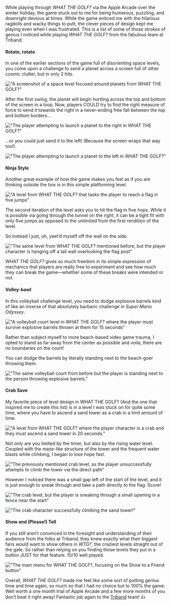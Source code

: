 While playing through *WHAT THE GOLF?* via the Apple Arcade over the winter holiday, the game stuck out to me for being humerous, puzzling, and downright devious at times. While the game enticed me with the hilarious ragdolls and wacky things to putt, the clever pieces of design kept me playing even when I was frustrated. This is a list of some of those *strokes* of genius I noticed while playing *WHAT THE GOLF?* from the fabulous team at Triband.

#### Rotato, rotato
In one of the earlier sections of the game full of disorienting space levels, you come upon a challenge to send a planet across a screen full of other cosmic clutter, but in only 2 hits.

!["A screenshot of a space level focused around planets from WHAT THE GOLF?"](/assets/img/blog/what-the-golf-and-strokes-of-genius/wtg-space-1.jfif "A screenshot of a space level focused around planets from WHAT THE GOLF?")

After the first swing, the planet will begin hurtling across the top and bottom of the screen in a loop. Now, players COULD try to find the right measure of force to send it towards the right in a never-ending free fall between the top and bottom borders...

!["The player attempting to launch a planet to the right in WHAT THE GOLF?"](/assets/img/blog/what-the-golf-and-strokes-of-genius/wtg-space-2.jfif "The player attempts to launch a planet to the right in WHAT THE GOLF?")

...or you could just send it to the left! (Because the screen wraps that way too!).

!["The player attempting to launch a planet to the left in WHAT THE GOLF?"](/assets/img/blog/what-the-golf-and-strokes-of-genius/wtg-space-3.jfif "The player attempting to launch a planet to the left in WHAT THE GOLF?")

#### Ninja Style

Another great example of how the game makes you feel as if you are thinking outside the box is in this simple platforming level:

!["A level from WHAT THE GOLF? that tasks the player to reach a flag in five jumps"](/assets/img/blog/what-the-golf-and-strokes-of-genius/wtg-jump-1.jfif "A level from WHAT THE GOLF? that tasks the player to reach a flag in five jumps")

The second iteration of the level asks you to hit the flag in five hops. While it is possible via going through the tunnel on the right, it can be a tight fit with only five jumps as opposed to the unlimited from the first rendition of the level. 

So instead I just, uh, yeet’d myself off the wall on the side.

!["The same level from WHAT THE GOLF? mentioned before, but the player character is hanging off a tall wall overlooking the flag post"](/assets/img/blog/what-the-golf-and-strokes-of-genius/wtg-jump-2.jfif "The same level from WHAT THE GOLF? mentioned before, but the player character is hanging off a tall wall overlooking the flag post")

*WHAT THE GOLF?* gives so much freedom in its simple expression of mechanics that players are really free to experiment and see how much they can break the game—whether some of these breaks were intended or not.

#### Volley-bawl

In this volleyball challenge level, you need to dodge explosive barrels kind of like an inverse of that absolutely barbaric challenge in *Super Mario Odyssey*.

!["A volleyball court level in WHAT THE GOLF? where the player must survive explosive barrels thrown at them for 15 seconds"](/assets/img/blog/what-the-golf-and-strokes-of-genius/wtg-volley-1.jpg "A volleyball court level in WHAT THE GOLF? where the player must survive explosive barrels thrown at them for 15 seconds")

Rather than subject myself to more beach-based video game trauma, I opted to stand as far away from the center as possible and voila, there are no boundaries on the court!

You can dodge the barrels by literally standing next to the beach-goer throwing them.

!["The same volleyball court from before but the player is standing next to the person throwing explosive barrels."](/assets/img/blog/what-the-golf-and-strokes-of-genius/wtg-volley-2.jpg "The same volleyball court from before but the player is standing next to the person throwing explosive barrels.")

#### Crab Save

My favorite piece of level design in WHAT THE GOLF? (And the one that inspired me to create this list) is in a level I was stuck on for quite some time, where you have to ascend a sand tower as a crab in a limit amount of time.

!["A level from WHAT THE GOLF? where the player character is a crab and they must ascend a sand tower in 20 seconds."](/assets/img/blog/what-the-golf-and-strokes-of-genius/wtg-crab-1.jpg "A level from WHAT THE GOLF? where the player character is a crab and they must ascend a sand tower in 20 seconds.")

Not only are you limited by the timer, but also by the rising water level. Coupled with the maze-like structure of the tower and the frequent water blasts while climbing, I began to lose hope fast.

!["The previously mentioned crab level, as the player unsuccessfully attempts to climb the tower via the direct path"](/assets/img/blog/what-the-golf-and-strokes-of-genius/wtg-crab-2.jpg "The previously mentioned crab level, as the player unsuccessfully attempts to climb the tower via the direct path")

However I noticed there was a small gap left of the start of the level, and it is just enough to sneak through and take a path directly to the flag. Score!

!["The crab level, but the player is sneaking through a small opening in a fence near the start"](/assets/img/blog/what-the-golf-and-strokes-of-genius/wtg-crab-3.jpg "The crab level, but the player is sneaking through a small opening in a fence near the start")

!["The crab character successfully climbing the sand tower!"](/assets/img/blog/what-the-golf-and-strokes-of-genius/wtg-crab-4.jpg "The crab character successfully climbing the sand tower!")

#### Show and (Please!) Tell
If you still aren’t convinced in the foresight and understanding of their audience from the folks at Triband, they knew exactly what their biggest fans would want to show others in *WTG?*, the craziest levels straight out of the gate. So rather than relying on you finding those levels they put in a button JUST for that feature. 10/10 well played.

!["The main menu for WHAT THE GOLF?, focusing on the Show to a Friend button"](/assets/img/blog/what-the-golf-and-strokes-of-genius/wtg-title.jpg "The main menu for WHAT THE GOLF?, focusing on the Show to a Friend button")

Overall, *WHAT THE GOLF?* made me feel like some sort of putting genius time and time again, so much so that I had no choice but to 100% the game. Well worth a one month trial of Apple Arcade and a few more months of you don’t beat it right away! Fantastic job again to the [Triband](http://triband.net/) team! 👍